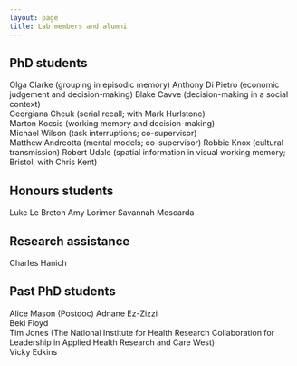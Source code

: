 ```yaml
---
layout: page
title: Lab members and alumni
---
```


## PhD students ##

Olga Clarke (grouping in episodic memory)
Anthony Di Pietro (economic judgement and decision-making)
Blake Cavve (decision-making in a social context)  
Georgiana Cheuk (serial recall; with Mark Hurlstone)  
Marton Kocsis (working memory and decision-making)  
Michael Wilson (task interruptions; co-supervisor)  
Matthew Andreotta (mental models; co-supervisor)
Robbie Knox (cultural transmission)
Robert Udale (spatial information in visual working memory; Bristol, with Chris Kent)  

## Honours students

Luke Le Breton
Amy Lorimer
Savannah Moscarda 

## Research assistance ##

Charles Hanich

## Past PhD students ##

Alice Mason (Postdoc)
Adnane Ez-Zizzi  
Beki Floyd  
Tim Jones (The National Institute for Health Research Collaboration for Leadership in Applied Health Research and Care West)  
Vicky Edkins
